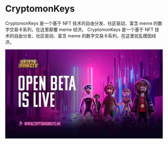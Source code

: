 # CryptomonKeys


CryptomonKeys 是一个基于 NFT 技术的自由分发、社区驱动、富含 meme 的数字交易卡系列，在这里颠覆 meme 经济。 CryptomonKeys 是一个基于 NFT 技术的自由分发、社区驱动、富含 meme 的数字交易卡系列，在这里扰乱模因经济。

![FQBz3feXEAE319d](FQBz3feXEAE319d.jpg)
